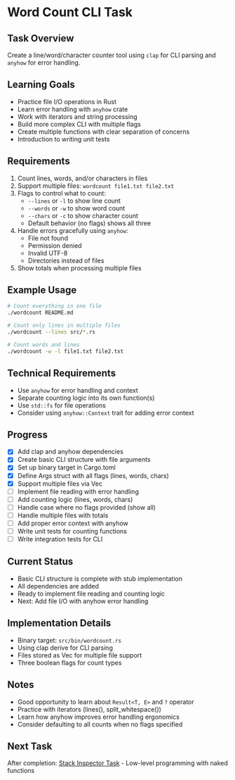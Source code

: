 # Word Count CLI Task

## Task Overview
Create a line/word/character counter tool using `clap` for CLI parsing and `anyhow` for error handling.

## Learning Goals
- Practice file I/O operations in Rust
- Learn error handling with `anyhow` crate
- Work with iterators and string processing
- Build more complex CLI with multiple flags
- Create multiple functions with clear separation of concerns
- Introduction to writing unit tests

## Requirements
1. Count lines, words, and/or characters in files
2. Support multiple files: `wordcount file1.txt file2.txt`
3. Flags to control what to count:
   - `--lines` or `-l` to show line count
   - `--words` or `-w` to show word count
   - `--chars` or `-c` to show character count
   - Default behavior (no flags) shows all three
4. Handle errors gracefully using `anyhow`:
   - File not found
   - Permission denied
   - Invalid UTF-8
   - Directories instead of files
5. Show totals when processing multiple files

## Example Usage
```bash
# Count everything in one file
./wordcount README.md

# Count only lines in multiple files
./wordcount --lines src/*.rs

# Count words and lines
./wordcount -w -l file1.txt file2.txt
```

## Technical Requirements
- Use `anyhow` for error handling and context
- Separate counting logic into its own function(s)
- Use `std::fs` for file operations
- Consider using `anyhow::Context` trait for adding error context

## Progress
- [x] Add clap and anyhow dependencies
- [x] Create basic CLI structure with file arguments
- [x] Set up binary target in Cargo.toml
- [x] Define Args struct with all flags (lines, words, chars)
- [x] Support multiple files via Vec<String>
- [ ] Implement file reading with error handling
- [ ] Add counting logic (lines, words, chars)
- [ ] Handle case where no flags provided (show all)
- [ ] Handle multiple files with totals
- [ ] Add proper error context with anyhow
- [ ] Write unit tests for counting functions
- [ ] Write integration tests for CLI

## Current Status
- Basic CLI structure is complete with stub implementation
- All dependencies are added
- Ready to implement file reading and counting logic
- Next: Add file I/O with anyhow error handling

## Implementation Details
- Binary target: `src/bin/wordcount.rs`
- Using clap derive for CLI parsing
- Files stored as Vec<String> for multiple file support
- Three boolean flags for count types

## Notes
- Good opportunity to learn about `Result<T, E>` and `?` operator
- Practice with iterators (lines(), split_whitespace())
- Learn how anyhow improves error handling ergonomics
- Consider defaulting to all counts when no flags specified

## Next Task
After completion: [Stack Inspector Task](stack_inspector_task.md) - Low-level programming with naked functions
